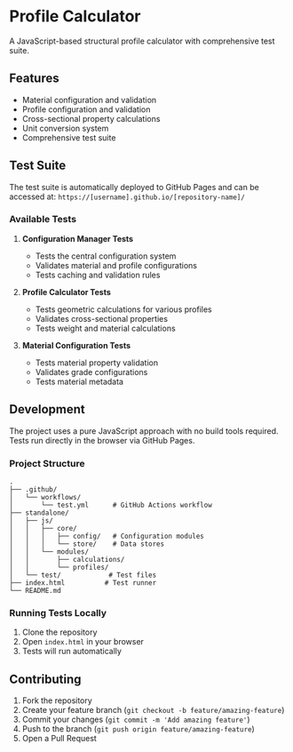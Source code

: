 # Profile Calculator

A JavaScript-based structural profile calculator with comprehensive test suite.

## Features

- Material configuration and validation
- Profile configuration and validation
- Cross-sectional property calculations
- Unit conversion system
- Comprehensive test suite

## Test Suite

The test suite is automatically deployed to GitHub Pages and can be accessed at:
`https://[username].github.io/[repository-name]/`

### Available Tests

1. **Configuration Manager Tests**
   - Tests the central configuration system
   - Validates material and profile configurations
   - Tests caching and validation rules

2. **Profile Calculator Tests**
   - Tests geometric calculations for various profiles
   - Validates cross-sectional properties
   - Tests weight and material calculations

3. **Material Configuration Tests**
   - Tests material property validation
   - Validates grade configurations
   - Tests material metadata

## Development

The project uses a pure JavaScript approach with no build tools required. Tests run directly in the browser via GitHub Pages.

### Project Structure

```
.
├── .github/
│   └── workflows/
│       └── test.yml      # GitHub Actions workflow
├── standalone/
│   ├── js/
│   │   ├── core/
│   │   │   ├── config/   # Configuration modules
│   │   │   └── store/    # Data stores
│   │   └── modules/
│   │       ├── calculations/
│   │       └── profiles/
│   └── test/            # Test files
├── index.html          # Test runner
└── README.md
```

### Running Tests Locally

1. Clone the repository
2. Open `index.html` in your browser
3. Tests will run automatically

## Contributing

1. Fork the repository
2. Create your feature branch (`git checkout -b feature/amazing-feature`)
3. Commit your changes (`git commit -m 'Add amazing feature'`)
4. Push to the branch (`git push origin feature/amazing-feature`)
5. Open a Pull Request 